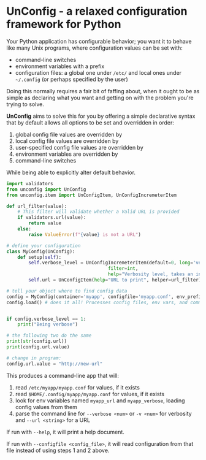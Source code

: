 # UnConfig - a relaxed configuration framework for Python

Your Python application has configurable behavior; you want it to behave like
many Unix programs, where configuration values can be set with:

* command-line switches
* environment variables with a prefix
* configuration files: a global one under `/etc/` and local ones under
  `~/.config` (or perhaps specified by the user)

Doing this normally requires a fair bit of faffing about, when it ought to be
as simple as declaring what you want and getting on with the problem you're
trying to solve.

**UnConfig** aims to solve this for you by offering a simple declarative
syntax that by default allows all options to be set and overridden in order:

1. global config file values are overridden by
2. local config file values are overridden by
3. user-specified config file values are overridden by
4. environment variables are overridden by
5. command-line switches

While being able to explicitly alter default behavior.

```python
import validators
from unconfig import UnConfig
from unconfig.item import UnConfigItem, UnConfigIncremeterItem

def url_filter(value):
	# This filter will validate whether a Valid URL is provided
	if validators.url(value):
		return value
	else:
		raise ValueError(f"{value} is not a URL")

# define your configuration
class MyConfig(UnConfig):
	def setup(self): 
		self.verbose_level = UnConfigIncremeterItem(default=0, long='verbose', short='v',
									 filter=int,
									 help="Verbosity level, takes an integer")
		self.url = UnConfigItem(help="URL to print", helper=url_filter)

# tell your object where to find config data
config = MyConfig(container='myapp', configfile='myapp.conf', env_prefix="myapp_")
config.load() # does it all! Processes config files, env vars, and command options


if config.verbose_level == 1:
	print("Being verbose")

# the following two do the same
print(str(config.url)) 
print(config.url.value)

# change in program:
config.url.value = "http://new-url"

```

This produces a command-line app that will:

1. read `/etc/myapp/myapp.conf` for values, if it exists
2. read `$HOME/.config/myapp/myapp.conf` for values, if it exists
3. look for env variables named `myapp_url` and `myapp_verbose`, loading
   config values from them
4. parse the command line for `--verbose <num>` or `-v <num>` for verbosity
   and `--url <string>` for a URL

If run with `--help`, it will print a help document.

If run with `--configfile <config_file>`, it will read configuration from that file instead of
using steps 1 and 2 above.